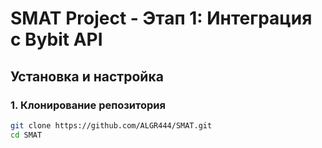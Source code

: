 # SMAT Project - Этап 1: Интеграция с Bybit API

## Установка и настройка

### 1. Клонирование репозитория
```bash
git clone https://github.com/ALGR444/SMAT.git
cd SMAT